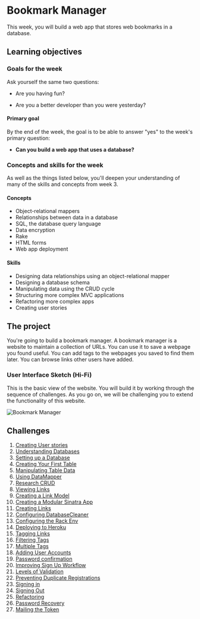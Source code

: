 # Bookmark Manager

This week, you will build a web app that stores web bookmarks in a database.

## Learning objectives

### Goals for the week

Ask yourself the same two questions:

- Are you having fun?

- Are you a better developer than you were yesterday?

#### Primary goal

By the end of the week, the goal is to be able to answer "yes" to the week's primary question:

- **Can you build a web app that uses a database?**

### Concepts and skills for the week

As well as the things listed below, you'll deepen your understanding of many of the skills and concepts from week 3.

#### Concepts

- Object-relational mappers
- Relationships between data in a database
- SQL, the database query language
- Data encryption
- Rake
- HTML forms
- Web app deployment

#### Skills

- Designing data relationships using an object-relational mapper
- Designing a database schema
- Manipulating data using the CRUD cycle
- Structuring more complex MVC applications
- Refactoring more complex apps
- Creating user stories

## The project

You're going to build a bookmark manager.  A bookmark manager is a website to maintain a collection of URLs. You can use it to save a webpage you found useful. You can add tags to the webpages you saved to find them later. You can browse links other users have added.

### User Interface Sketch (Hi-Fi)

This is the basic view of the website. You will build it by working through the sequence of challenges. As you go on, we will be challenging you to extend the functionality of this website.

![](https://dchtm6r471mui.cloudfront.net/hackpad.com_jubMxdBrjni_p.52567_1380279073159_Screen%20Shot%202013-09-27%20at%2011.06.12.png "Bookmark Manager")

## Challenges

 1. [Creating User stories](01_creating_user_stories.md)
 2. [Understanding Databases](02_understanding_databases.md)
 3. [Setting up a Database](03_setting_up_a_database.md)
 4. [Creating Your First Table](04_creating_your_first_table.md)
 5. [Manipulating Table Data](05_manipulating_table_data.md)
 6. [Using DataMapper](06_using_data_mapper.md)
 7. [Research CRUD](07_research_crud.md)
 8. [Viewing Links](08_viewing_links.md)
 9. [Creating a Link Model](09_creating_a_link_model.md)
 10. [Creating a Modular Sinatra App](10_creating_a_modular_sinatra_app.md)
 11. [Creating Links](11_creating_links.md)
 12. [Configuring DatabaseCleaner](12_configuring_database_cleaner.md)
 13. [Configuring the Rack Env](13_configuring_the_rack_env.md)
 14. [Deploying to Heroku](14_deploying_to_heroku.md)
 15. [Tagging Links](15_tagging_links.md)
 16. [Filtering Tags](16_filtering_tags.md)
 17. [Multiple Tags](17_multiple_tags.md)
 18. [Adding User Accounts](18_adding_user_accounts.md)
 19. [Password confirmation](19_password_confirmation.md)
 20. [Improving Sign Up Workflow](20_improving_sign_up_workflow.md)
 21. [Levels of Validation](21_levels_of_validation.md)
 22. [Preventing Duplicate Registrations](22_preventing_duplicate_registrations.md)
 23. [Signing in](23_signing_in.md)
 24. [Signing Out](24_signing_out.md)
 25. [Refactoring](25_refactoring.md)
 26. [Password Recovery](26_password_recovery.md)
 27. [Mailing the Token](27_mailing_the_token.md)
